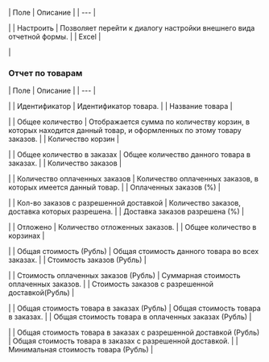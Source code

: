 | Поле | Описание |
| --- |

|
| Настроить | Позволяет перейти к диалогу настройки внешнего вида отчетной формы. |
| Excel |

|

### Отчет по товарам

| Поле | Описание |
| --- |

|
| Идентификатор | Идентификатор товара. |
| Название товара |

|
| Общее количество | Отображается сумма по количеству корзин, в которых находится данный товар, и оформленных по этому товару заказов. |
| Количество корзин |

|
| Общее количество в заказах | Общее количество данного товара в заказах. |
| Количество заказов |

|
| Количество оплаченных заказов | Количество оплаченных заказов, в которых имеется данный товар. |
| Оплаченных заказов (%) |

|
| Кол-во заказов с разрешенной доставкой | Количество заказов, доставка которых разрешена. |
| Доставка заказов разрешена (%) |

|
| Отложено | Количество отложенных заказов. |
| Общее количество в корзинах |

|
| Общая стоимость (Рубль) | Общая стоимость данного товара во всех заказах. |
| Стоимость заказов (Рубль) |

|
| Стоимость оплаченных заказов (Рубль) | Суммарная стоимость оплаченных заказов. |
| Стоимость заказов с разрешенной доставкой(Рубль) |

|
| Общая стоимость товара в заказах (Рубль) | Общая стоимость товара в заказах. |
| Общая стоимость товара в оплаченных заказах (Рубль) |

|
| Общая стоимость товара в заказах с разрешенной доставкой (Рубль) | Общая стоимость товара в заказах с разрешенной доставкой. |
| Минимальная стоимость товара (Рубль) |